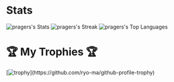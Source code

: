 # Stats
![pragers's Stats](https://github-readme-stats.vercel.app/api?username=pragers&theme=tokyonight&show_icons=true&hide_border=false&count_private=true&card_width=300)
![pragers's Streak](https://github-readme-streak-stats.herokuapp.com/?user=pragers&theme=tokyonight&hide_border=false&card_width=300)
![pragers's Top Languages](https://github-readme-stats.vercel.app/api/top-langs/?username=pragers&theme=tokyonight&show_icons=true&hide_border=false&layout=compact)


# 🏆 My Trophies 🏆
[![trophy](https://github-profile-trophy.vercel.app/?username=pragers&theme=darkhub&rank=-?)](https://github.com/ryo-ma/github-profile-trophy)
